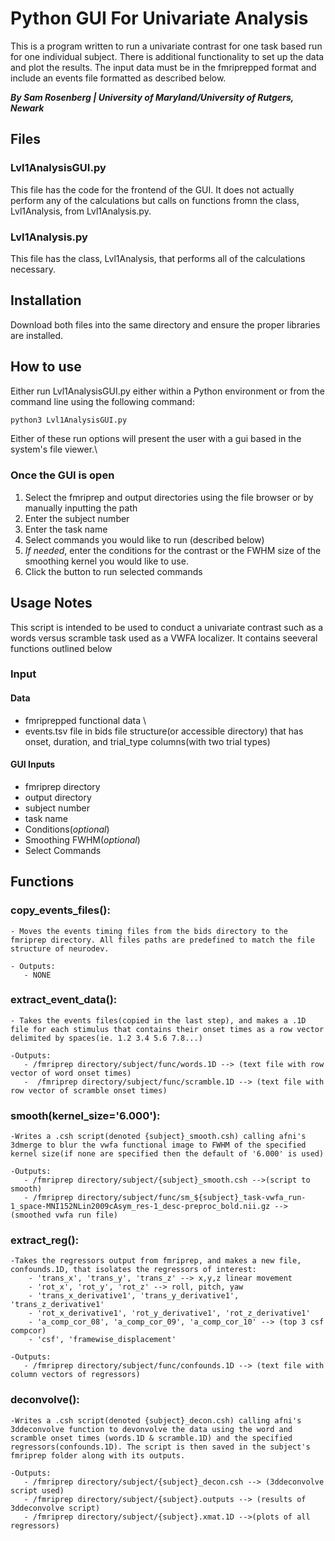 # Python GUI For Univariate Analysis
This is a program written to run a univariate contrast for one task based run for one individual subject. There is additional functionality to set up the data and plot the results. The input data must be in the fmriprepped format and include an events file formatted as described below. 

***By Sam Rosenberg | University of Maryland/University of Rutgers, Newark***

## Files
### Lvl1AnalysisGUI.py
This file has the code for the frontend of the GUI. It does not actually perform any of the calculations but calls on functions fromn the class, Lvl1Analysis, from Lvl1Analysis.py. 

### Lvl1Analysis.py
This file has the class, Lvl1Analysis, that performs all of the calculations necessary. 

## Installation
Download both files into the same directory and ensure the proper libraries are installed. 

## How to use
Either run Lvl1AnalysisGUI.py either within a Python environment or from the command line using the following command:
```tcsh 
python3 Lvl1AnalysisGUI.py
```
Either of these run options will present the user with a gui based in the system's file viewer.\

### Once the GUI is open
1. Select the fmriprep and output directories using the file browser or by manually inputting the path
2. Enter the subject number
3. Enter the task name
4. Select commands you would like to run (described below)
5. *If needed*, enter the conditions for the contrast or the FWHM size of the smoothing kernel you would like to use. 
6. Click the button to run selected commands


## Usage Notes
This script is intended to be used to conduct a univariate contrast such as a words versus scramble task used as a VWFA localizer. It contains seeveral functions outlined below
### Input
#### Data
- fmriprepped functional data \
- events.tsv file in bids file structure(or accessible directory) that has onset, duration, and trial_type columns(with two trial types)
#### GUI Inputs
- fmriprep directory
- output directory
- subject number
- task name
- Conditions(*optional*)
- Smoothing FWHM(*optional*)
- Select Commands

## Functions
### copy_events_files():
    
    - Moves the events timing files from the bids directory to the fmriprep directory. All files paths are predefined to match the file structure of neurodev.

    - Outputs: 
       - NONE

### extract_event_data():
    
    - Takes the events files(copied in the last step), and makes a .1D file for each stimulus that contains their onset times as a row vector delimited by spaces(ie. 1.2 3.4 5.6 7.8...)

    -Outputs:
       - /fmriprep directory/subject/func/words.1D --> (text file with row vector of word onset times)
       -  /fmriprep directory/subject/func/scramble.1D --> (text file with row vector of scramble onset times)

### smooth(kernel_size='6.000'):
    
    -Writes a .csh script(denoted {subject}_smooth.csh) calling afni's 3dmerge to blur the vwfa functional image to FWHM of the specified kernel size(if none are specified then the default of '6.000' is used)

    -Outputs:
       - /fmriprep directory/subject/{subject}_smooth.csh -->(script to smooth)
       - /fmriprep directory/subject/func/sm_${subject}_task-vwfa_run-1_space-MNI152NLin2009cAsym_res-1_desc-preproc_bold.nii.gz --> (smoothed vwfa run file)

### extract_reg():
    
    -Takes the regressors output from fmriprep, and makes a new file, confounds.1D, that isolates the regressors of interest:
        - 'trans_x', 'trans_y', 'trans_z' --> x,y,z linear movement
        - 'rot_x', 'rot_y', 'rot_z' --> roll, pitch, yaw
        - 'trans_x_derivative1', 'trans_y_derivative1', 'trans_z_derivative1'
        - 'rot_x_derivative1', 'rot_y_derivative1', 'rot_z_derivative1'
        - 'a_comp_cor_08', 'a_comp_cor_09', 'a_comp_cor_10' --> (top 3 csf compcor)
        - 'csf', 'framewise_displacement'

    -Outputs:
       - /fmriprep directory/subject/func/confounds.1D --> (text file with column vectors of regressors)

### deconvolve():
    
    -Writes a .csh script(denoted {subject}_decon.csh) calling afni's 3ddeconvolve function to devonvolve the data using the word and scramble onset times (words.1D & scramble.1D) and the specified regressors(confounds.1D). The script is then saved in the subject's fmriprep folder along with its outputs.

    -Outputs:
       - /fmriprep directory/subject/{subject}_decon.csh --> (3ddeconvolve script used)
       - /fmriprep directory/subject/{subject}.outputs --> (results of 3ddeconvolve script)
       - /fmriprep directory/subject/{subject}.xmat.1D -->(plots of all regressors)



